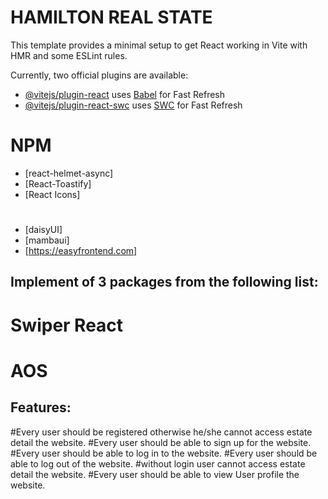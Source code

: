 # HAMILTON REAL STATE

This template provides a minimal setup to get React working in Vite with HMR and some ESLint rules.

Currently, two official plugins are available:

- [@vitejs/plugin-react](https://github.com/vitejs/vite-plugin-react/blob/main/packages/plugin-react/README.md) uses [Babel](https://babeljs.io/) for Fast Refresh
- [@vitejs/plugin-react-swc](https://github.com/vitejs/vite-plugin-react-swc) uses [SWC](https://swc.rs/) for Fast Refresh


# NPM
- [react-helmet-async]
- [React-Toastify]
- [React Icons]


# 
- [daisyUI]
- [mambaui]
- [https://easyfrontend.com]

## Implement  of 3 packages from the following list:
# Swiper React
# AOS


## Features:
#Every user should be registered otherwise he/she cannot access estate detail the website.
#Every user should be able to sign up for the website.
#Every user should be able to log in to the website.
#Every user should be able to log out of the website.
#without login user cannot access estate detail the website.
#Every user should be able to view User profile the website.
